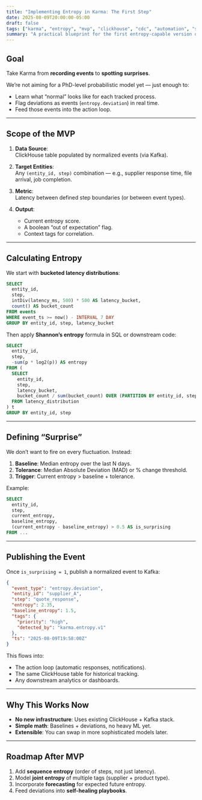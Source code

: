 ```yaml
---
title: "Implementing Entropy in Karma: The First Step"
date: 2025-08-09T20:00:00-05:00
draft: false
tags: ["karma", "entropy", "mvp", "clickhouse", "cdc", "automation", "sre"]
summary: "A practical blueprint for the first entropy-capable version of Karma — using simple statistical measures and ClickHouse queries to detect surprise."
---
```


## Goal

Take Karma from **recording events** to **spotting surprises**.

We’re not aiming for a PhD-level probabilistic model yet — just enough to:

- Learn what “normal” looks like for each tracked process.
- Flag deviations as events (`entropy.deviation`) in real time.
- Feed those events into the action loop.

---

## Scope of the MVP

1. **Data Source**:  
   ClickHouse table populated by normalized events (via Kafka).
   
2. **Target Entities**:  
   Any `(entity_id, step)` combination — e.g., supplier response time, file arrival, job completion.

3. **Metric**:  
   Latency between defined step boundaries (or between event types).

4. **Output**:  
   - Current entropy score.
   - A boolean “out of expectation” flag.
   - Context tags for correlation.

---

## Calculating Entropy

We start with **bucketed latency distributions**:

```sql
SELECT
  entity_id,
  step,
  intDiv(latency_ms, 500) * 500 AS latency_bucket,
  count() AS bucket_count
FROM events
WHERE event_ts >= now() - INTERVAL 7 DAY
GROUP BY entity_id, step, latency_bucket
```

Then apply **Shannon’s entropy** formula in SQL or downstream code:

```sql
SELECT
  entity_id,
  step,
  -sum(p * log2(p)) AS entropy
FROM (
  SELECT
    entity_id,
    step,
    latency_bucket,
    bucket_count / sum(bucket_count) OVER (PARTITION BY entity_id, step) AS p
  FROM latency_distribution
) t
GROUP BY entity_id, step
```

---

## Defining “Surprise”

We don’t want to fire on every fluctuation. Instead:

1. **Baseline**: Median entropy over the last N days.
2. **Tolerance**: Median Absolute Deviation (MAD) or % change threshold.
3. **Trigger**: Current entropy > baseline + tolerance.

Example:

```sql
SELECT
  entity_id,
  step,
  current_entropy,
  baseline_entropy,
  (current_entropy - baseline_entropy) > 0.5 AS is_surprising
FROM ...
```

---

## Publishing the Event

Once `is_surprising = 1`, publish a normalized event to Kafka:

```json
{
  "event_type": "entropy.deviation",
  "entity_id": "supplier_A",
  "step": "quote_response",
  "entropy": 2.35,
  "baseline_entropy": 1.5,
  "tags": {
    "priority": "high",
    "detected_by": "karma.entropy.v1"
  },
  "ts": "2025-08-09T19:58:00Z"
}
```

This flows into:
- The action loop (automatic responses, notifications).
- The same ClickHouse table for historical tracking.
- Any downstream analytics or dashboards.

---

## Why This Works Now

- **No new infrastructure**: Uses existing ClickHouse + Kafka stack.
- **Simple math**: Baselines + deviations, no heavy ML yet.
- **Extensible**: You can swap in more sophisticated models later.

---

## Roadmap After MVP

1. Add **sequence entropy** (order of steps, not just latency).
2. Model **joint entropy** of multiple tags (supplier + product type).
3. Incorporate **forecasting** for expected future entropy.
4. Feed deviations into **self-healing playbooks**.
